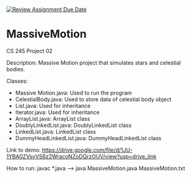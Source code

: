 [![Review Assignment Due Date](https://classroom.github.com/assets/deadline-readme-button-22041afd0340ce965d47ae6ef1cefeee28c7c493a6346c4f15d667ab976d596c.svg)](https://classroom.github.com/a/J_c8sizy)
# MassiveMotion
CS 245 Project 02



Description: Massive Motion project that simulates stars and celestial bodies.

Classes: 
 - Massive Motion.java: Used to run the program
 - CelestialBody.java: Used to store data of celestial body object
 - List.java: Used for inheritance
 - Iterator.java: Used for inheritance
 - ArrayList.java: ArrayList class
 - DoublyLinkedList.java: DoublyLinkedList class
 - LinkedList.java: LinkedList class
 - DummyHeadLinkedList.java: DummyHeadLinkedList class

Link to demo: https://drive.google.com/file/d/1JU-1YBA0ZVsvVS6z2WracoNZoDQrzOUV/view?usp=drive_link

How to run: javac *.java --> java MassiveMotion.java MassiveMotion.txt